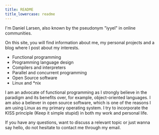```yaml
---
title: README
title_lowercase: readme
---
```


I'm Daniel Larsen, also known by the pseudonym "iyyel" in online communities.

On this site, you will find information about me, my personal projects and a blog
where I post about my interests.

- Functional programming
- Programming language design
- Compilers and interpreters
- Parallel and concurrent programming
- Open Source software
- Linux and *nix

I am an advocate of functional programming as I strongly believe in the paradigm
and its benefits over, for example, object-oriented languages. I am also a believer 
in open source software, which is one of the reasons I am using Linux as my
primary operating system. I try to incorporate the KISS principle (Keep it simple stupid)
in both my work and personal life.

If you have any questions, want to discuss a relevant topic or just wanna say hello, 
do not hesitate to contact me through my email.

